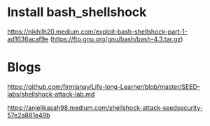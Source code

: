 # Install bash_shellshock

https://nikhilh20.medium.com/exploit-bash-shellshock-part-1-ad1636acaf9e  (https://ftp.gnu.org/gnu/bash/bash-4.3.tar.gz)


# Blogs

https://github.com/firmianay/Life-long-Learner/blob/master/SEED-labs/shellshock-attack-lab.md

https://anjelikasah98.medium.com/shellshock-attack-seedsecurity-57e2a881e49b

